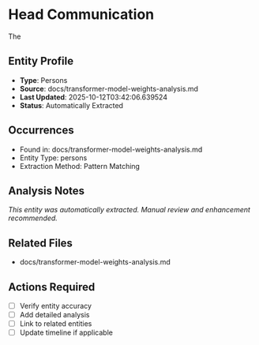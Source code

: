# Head Communication

The

## Entity Profile
- **Type**: Persons
- **Source**: docs/transformer-model-weights-analysis.md
- **Last Updated**: 2025-10-12T03:42:06.639524
- **Status**: Automatically Extracted

## Occurrences
- Found in: docs/transformer-model-weights-analysis.md
- Entity Type: persons
- Extraction Method: Pattern Matching

## Analysis Notes
*This entity was automatically extracted. Manual review and enhancement recommended.*

## Related Files
- docs/transformer-model-weights-analysis.md

## Actions Required
- [ ] Verify entity accuracy
- [ ] Add detailed analysis
- [ ] Link to related entities
- [ ] Update timeline if applicable
